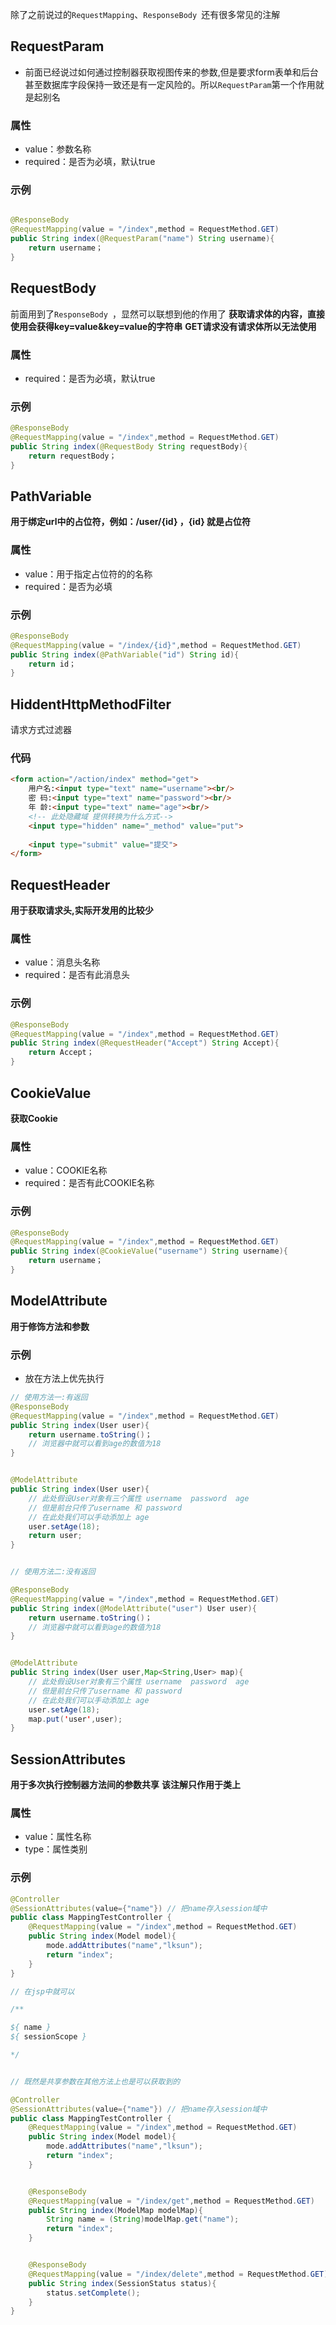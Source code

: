 除了之前说过的`RequestMapping`、`ResponseBody `还有很多常见的注解

##  RequestParam
-	前面已经说过如何通过控制器获取视图传来的参数,但是要求form表单和后台甚至数据库字段保持一致还是有一定风险的。所以`RequestParam`第一个作用就是起别名
### 属性
-	value：参数名称
-	required：是否为必填，默认true

### 示例
```java

@ResponseBody
@RequestMapping(value = "/index",method = RequestMethod.GET)
public String index(@RequestParam("name") String username){
	return username；
}
```


## RequestBody
前面用到了`ResponseBody `，显然可以联想到他的作用了
**获取请求体的内容，直接使用会获得key=value&key=value的字符串**
**GET请求没有请求体所以无法使用**
### 属性
-	required：是否为必填，默认true

### 示例
```java
@ResponseBody
@RequestMapping(value = "/index",method = RequestMethod.GET)
public String index(@RequestBody String requestBody){
	return requestBody；
}
```


## PathVariable
**用于绑定url中的占位符，例如：/user/{id} ，{id} 就是占位符**
### 属性
-	value：用于指定占位符的的名称
-	required：是否为必填

### 示例
```java
@ResponseBody
@RequestMapping(value = "/index/{id}",method = RequestMethod.GET)
public String index(@PathVariable("id") String id){
	return id；
}
```

## HiddentHttpMethodFilter
请求方式过滤器

### 代码
```html
<form action="/action/index" method="get">
	用户名:<input type="text" name="username"><br/>
	密 码:<input type="text" name="password"><br/>
	年 龄:<input type="text" name="age"><br/>
	<!-- 此处隐藏域 提供转换为什么方式-->
	<input type="hidden" name="_method" value="put">
	
	<input type="submit" value="提交">
</form>
```


## RequestHeader

**用于获取请求头,实际开发用的比较少**

### 属性
-	value：消息头名称
-	required：是否有此消息头

### 示例
```java
@ResponseBody
@RequestMapping(value = "/index",method = RequestMethod.GET)
public String index(@RequestHeader("Accept") String Accept){
	return Accept；
}
```


## CookieValue
**获取Cookie**


### 属性
-	value：COOKIE名称
-	required：是否有此COOKIE名称

### 示例
```java
@ResponseBody
@RequestMapping(value = "/index",method = RequestMethod.GET)
public String index(@CookieValue("username") String username){
	return username；
}
```

## ModelAttribute
**用于修饰方法和参数**

### 示例

-	放在方法上优先执行

```java
// 使用方法一:有返回
@ResponseBody
@RequestMapping(value = "/index",method = RequestMethod.GET)
public String index(User user){
	return username.toString()；
	// 浏览器中就可以看到age的数值为18
}


@ModelAttribute
public String index(User user){
	// 此处假设User对象有三个属性 username  password  age
	// 但是前台只传了username 和 password 
	// 在此处我们可以手动添加上 age
	user.setAge(18);
	return user;
}


// 使用方法二:没有返回

@ResponseBody
@RequestMapping(value = "/index",method = RequestMethod.GET)
public String index(@ModelAttribute("user") User user){
	return username.toString()；
	// 浏览器中就可以看到age的数值为18
}


@ModelAttribute
public String index(User user,Map<String,User> map){
	// 此处假设User对象有三个属性 username  password  age
	// 但是前台只传了username 和 password 
	// 在此处我们可以手动添加上 age
	user.setAge(18);
	map.put('user',user);
}

```


## SessionAttributes
**用于多次执行控制器方法间的参数共享**
**该注解只作用于类上**


### 属性
-	value：属性名称
-	type：属性类别

### 示例

```java
@Controller
@SessionAttributes(value={"name"}) // 把name存入session域中
public class MappingTestController {
	@RequestMapping(value = "/index",method = RequestMethod.GET)
	public String index(Model model){
		mode.addAttributes("name","lksun");
		return "index";
	}
}

// 在jsp中就可以

/**

${ name }
${ sessionScope }

*/


// 既然是共享参数在其他方法上也是可以获取到的

@Controller
@SessionAttributes(value={"name"}) // 把name存入session域中
public class MappingTestController {
	@RequestMapping(value = "/index",method = RequestMethod.GET)
	public String index(Model model){
		mode.addAttributes("name","lksun");
		return "index";
	}


	@ResponseBody
	@RequestMapping(value = "/index/get",method = RequestMethod.GET)
	public String index(ModelMap modelMap){
		String name = (String)modelMap.get("name");
		return "index";
	}


	@ResponseBody
	@RequestMapping(value = "/index/delete",method = RequestMethod.GET)
	public String index(SessionStatus status){
		status.setComplete();
	}
}


```